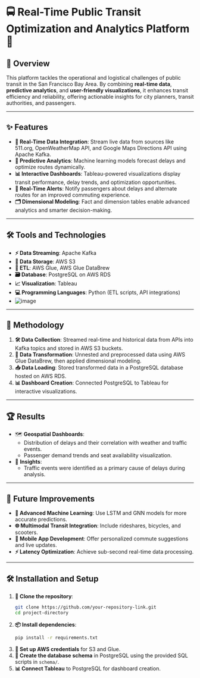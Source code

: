 
# 🚍 Real-Time Public Transit Optimization and Analytics Platform 🚦

## 🌟 Overview
This platform tackles the operational and logistical challenges of public transit in the San Francisco Bay Area. By combining **real-time data**, **predictive analytics**, and **user-friendly visualizations**, it enhances transit efficiency and reliability, offering actionable insights for city planners, transit authorities, and passengers.

---

## ✨ Features
- **📡 Real-Time Data Integration**: Stream live data from sources like 511.org, OpenWeatherMap API, and Google Maps Directions API using Apache Kafka.
- **🤖 Predictive Analytics**: Machine learning models forecast delays and optimize routes dynamically.
- **📊 Interactive Dashboards**: Tableau-powered visualizations display transit performance, delay trends, and optimization opportunities.
- **🔔 Real-Time Alerts**: Notify passengers about delays and alternate routes for an improved commuting experience.
- **🗂️ Dimensional Modeling**: Fact and dimension tables enable advanced analytics and smarter decision-making.

---

## 🛠️ Tools and Technologies
- **⚡ Data Streaming**: Apache Kafka  
- **💾 Data Storage**: AWS S3  
- **🔄 ETL**: AWS Glue, AWS Glue DataBrew  
- **🗃️ Database**: PostgreSQL on AWS RDS  
- **📈 Visualization**: Tableau  
- **💻 Programming Languages**: Python (ETL scripts, API integrations)
- ![image](https://github.com/user-attachments/assets/291e7423-28d8-4321-b021-c0aa6518942f)


---

## 🔬 Methodology
1. **🛠️ Data Collection**: Streamed real-time and historical data from APIs into Kafka topics and stored in AWS S3 buckets.
2. **🔄 Data Transformation**: Unnested and preprocessed data using AWS Glue DataBrew, then applied dimensional modeling.
3. **📥 Data Loading**: Stored transformed data in a PostgreSQL database hosted on AWS RDS.
4. **📊 Dashboard Creation**: Connected PostgreSQL to Tableau for interactive visualizations.

---

## 🏆 Results
- 🗺️ **Geospatial Dashboards**:
  - Distribution of delays and their correlation with weather and traffic events.
  - Passenger demand trends and seat availability visualization.
- 🚦 **Insights**:
  - Traffic events were identified as a primary cause of delays during analysis.

---

## 🚀 Future Improvements
- **🤖 Advanced Machine Learning**: Use LSTM and GNN models for more accurate predictions.
- **🌐 Multimodal Transit Integration**: Include rideshares, bicycles, and scooters.
- **📱 Mobile App Development**: Offer personalized commute suggestions and live updates.
- **⚡ Latency Optimization**: Achieve sub-second real-time data processing.

---

## 🛠️ Installation and Setup
1. **🔗 Clone the repository**:
   ```bash
   git clone https://github.com/your-repository-link.git
   cd project-directory
   ```
2. **📦 Install dependencies**:
   ```bash
   pip install -r requirements.txt
   ```
3. **🔑 Set up AWS credentials** for S3 and Glue.
4. **📜 Create the database schema** in PostgreSQL using the provided SQL scripts in `schema/`.
5. **📊 Connect Tableau** to PostgreSQL for dashboard creation.
